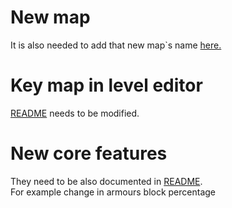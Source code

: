 # New map
It is also needed to add that new map`s name [here.](../common/src/main/java/com/common/utils/FileHandle.java)

# Key map in level editor
[README](../README.md) needs to be modified.

# New core features
They need to be also documented in [README](../README.md).<br>
For example change in armours block percentage
